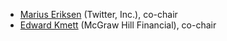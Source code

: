 - [Marius Eriksen](http://monkey.org/~marius/) (Twitter, Inc.),
  co-chair
- [Edward Kmett](http://comonad.com) (McGraw Hill Financial), co-chair
